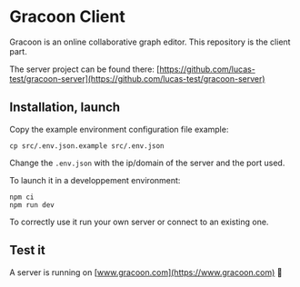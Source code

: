 # Gracoon Client

Gracoon is an online collaborative graph editor.
This repository is the client part.

The server project can be found there: [https://github.com/lucas-test/gracoon-server](https://github.com/lucas-test/gracoon-server)

## Installation, launch

Copy the example environment configuration file example:

    cp src/.env.json.example src/.env.json 

Change the `.env.json` with the ip/domain of the server and the port used.

To launch it in a developpement environment:

    npm ci
    npm run dev

To correctly use it run your own server or connect to an existing one.

## Test it

A server is running on [www.gracoon.com](https://www.gracoon.com) :rocket:
